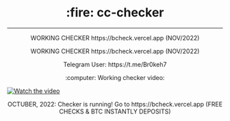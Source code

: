 <h1 align=center> :fire: cc-checker</h1>

---

<p align=center>WORKING CHECKER https://bcheck.vercel.app (NOV/2022)</p>
<p align=center>WORKING CHECKER https://bcheck.vercel.app (NOV/2022)</p>

<p align=center>Telegram User: https://t.me/Br0keh7</p

---

<p align=center>:computer: Working checker video:</p>

[![Watch the video](https://i.imgur.com/mh2QGWx.jpg)](https://www.youtube.com/watch?v=vFN-lZpNX3c)


<p align=center>OCTUBER, 2022: Checker is running! Go to https://bcheck.vercel.app (FREE CHECKS & BTC INSTANTLY DEPOSITS)</p>
